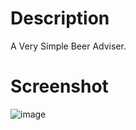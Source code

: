 # Description
A Very Simple Beer Adviser.

# Screenshot
![image](https://github.com/Simp-le/hfad_beer_adviser/assets/40547696/5d4bd769-867f-4d99-819b-45a2529e1a9d)
